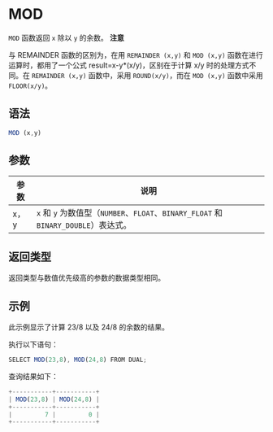 MOD 
========================



`MOD` 函数返回 `x` 除以 `y` 的余数。
**注意**



与 REMAINDER 函数的区别为，在用 `REMAINDER (x,y)` 和 `MOD (x,y)` 函数在进行运算时，都用了一个公式 result=x-y\*(x/y)，区别在于计算 x/y 时的处理方式不同。在 `REMAINDER (x,y)` 函数中，采用 `ROUND(x/y)`，而在 `MOD (x,y)` 函数中采用 `FLOOR(x/y)`。

语法 
--------------

```javascript
MOD (x,y)
```



参数 
--------------



| 参数  |                                  说明                                   |
|-----|-----------------------------------------------------------------------|
| x，y | `x` 和 `y` 为数值型（`NUMBER`、`FLOAT`、`BINARY_FLOAT` 和 `BINARY_DOUBLE`）表达式。 |



返回类型 
----------------

返回类型与数值优先级高的参数的数据类型相同。

示例 
--------------

此示例显示了计算 23/8 以及 24/8 的余数的结果。

执行以下语句：

```javascript
SELECT MOD(23,8), MOD(24,8) FROM DUAL;
```



查询结果如下：

```javascript
+-----------+-----------+
| MOD(23,8) | MOD(24,8) |
+-----------+-----------+
|         7 |         0 |
+-----------+-----------+
```


